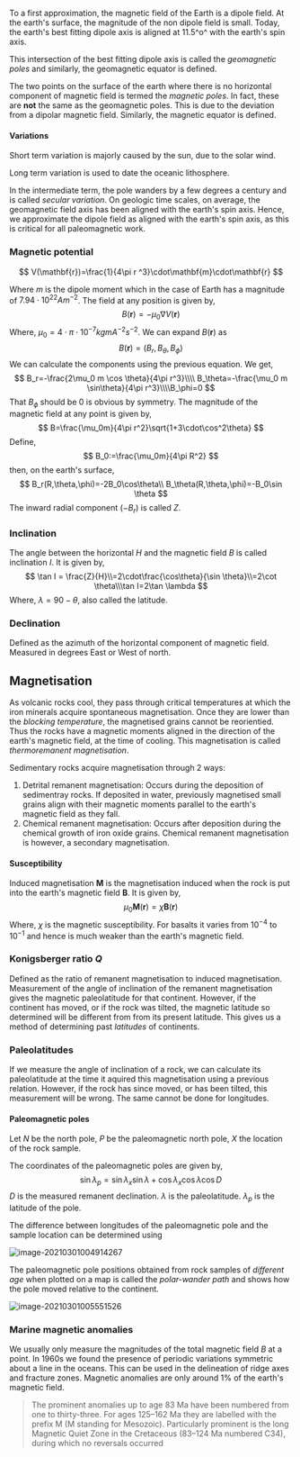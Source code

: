 

To a first approximation, the magnetic field of the Earth is a dipole field. At the earth's surface, the magnitude of the non dipole field is small. Today, the earth's best fitting dipole axis is aligned at 11.5^o^ with the earth's spin axis. 

This intersection of the best fitting dipole axis is called the _geomagnetic poles_ and similarly, the geomagnetic equator is defined. 

The two points on the surface of the earth where there is no horizontal component of magnetic field is termed the _magnetic poles_. In fact, these are __not__ the same as the geomagnetic poles. This is due to the deviation from a dipolar magnetic field. Similarly, the magnetic equator is defined.

#### Variations

Short term variation is majorly caused by the sun, due to the solar wind.

Long term variation is used to date the oceanic lithosphere.

In the intermediate term, the pole wanders by a few degrees a century and is called _secular variation_. On geologic time scales, on average, the geomagnetic field axis has been aligned with the earth's spin axis. Hence, we approximate the dipole field as aligned with the earth's spin axis, as this is critical for all paleomagnetic work.

### Magnetic potential

$$
V(\mathbf{r})=\frac{1}{4\pi r ^3}\cdot\mathbf{m}\cdot\mathbf{r}
$$

Where $m$ is the dipole moment which in the case of Earth has a magnitude of $7.94\cdot10^{22}Am^{-2}$.  The field at any position is given by,
$$
B(\mathbf{r}) = -\mu_0\nabla V(\mathbf{r})
$$
Where, $\mu_0=4\cdot\pi\cdot10^{-7}kgmA^{-2}s^{-2}$. We can expand $B(\mathbf{r})$ as 
$$
B(\mathbf{r})=(B_r,B_\theta,B_\phi)
$$
We can calculate the components using the previous equation. We get,
$$
B_r=-\frac{2\mu_0 m \cos \theta}{4\pi r^3}\\\\
B_\theta=-\frac{\mu_0 m \sin\theta}{4\pi r^3}\\\\B_\phi=0
$$
That $B_\phi$ should be 0 is obvious by symmetry. The magnitude of the magnetic field at any point is given by,
$$
B=\frac{\mu_0m}{4\pi r^2}\sqrt{1+3\cdot\cos^2\theta}
$$
Define,
$$
B_0:=\frac{\mu_0m}{4\pi R^2}
$$
then, on the earth's surface,
$$
B_r(R,\theta,\phi)=-2B_0\cos\theta\\
B_\theta(R,\theta,\phi)=-B_0\sin \theta
$$
The inward radial component ($-B_r$) is called $Z$.

### Inclination

The angle between the horizontal $H$ and the magnetic field $B$ is called inclination $I$. It is given by,
$$
\tan I = \frac{Z}{H}\\=2\cdot\frac{\cos\theta}{\sin \theta}\\=2\cot \theta\\\tan I=2\tan \lambda
$$
Where, $\lambda = 90-\theta$, also called the latitude. 

### Declination

Defined as the azimuth of the horizontal component of magnetic field. Measured in degrees East or West of north. 

## Magnetisation

As volcanic rocks cool, they pass through critical temperatures at which the iron minerals acquire spontaneous magnetisation. Once they are lower than the _blocking temperature_, the magnetised grains cannot be reorientied. Thus the rocks have a magnetic moments aligned in the direction of the earth's magnetic field, at the time of cooling. This magnetisation is called _thermoremanent magnetisation_. 

Sedimentary rocks acquire magnetisation through 2 ways:

1. Detrital remanent magnetisation: Occurs during the deposition of sedimentray rocks. If deposited in water, previously magnetised small grains align with their magnetic moments parallel to the earth's magnetic field as they fall.
2. Chemical remanent magnetisation: Occurs after deposition during the chemical growth of iron oxide grains. Chemical remanent magnetisation is however, a secondary magnetisation. 

#### Susceptibility

Induced magnetisation $\mathbf{M}$ is the magnetisation induced when the rock is put into the earth's magnetic field $\mathbf{B}$. It is given by,
$$
\mu_0\mathbf{M}(\mathbf{r})=\chi\mathbf{B}(\mathbf{r})
$$
Where, $\chi$ is the magnetic susceptibility. For basalts it varies from $10^{-4}$ to $10^{-1}$ and hence is much weaker than the earth's magnetic field. 

### Konigsberger ratio $Q$

Defined as the ratio of remanent magnetisation to induced magnetisation. Measurement of the angle of inclination of the remanent magnetisation gives the magnetic paleolatitude for that continent. However, if the continent has moved, or if the rock was tilted, the magnetic latitude so determined will be different from from its present latitude. This gives us a method of determining past _latitudes_ of continents. 

### Paleolatitudes

If we measure the angle of inclination of a rock, we can calculate its paleolatitude at the time it aquired this magnetisation using a previous relation. However, if the rock has since moved, or has been tilted, this measurement will be wrong. The same cannot be done for longitudes.

#### Paleomagnetic poles

Let $N$ be the north pole, $P$ be the paleomagnetic north pole, $X$ the location of the rock sample.

The coordinates of the paleomagnetic poles are given by,
$$
\sin λ_p = \sin λ_x  \sin λ + \cos λ_x  \cos λ \cos D
$$
$D$ is the measured remanent declination. $\lambda$ is the paleolatitude. $\lambda_p$ is the latitude of the pole.

The difference between longitudes of the paleomagnetic pole and the sample location can be determined using

![image-20210301004914267](/home/sharon/Celeste/academic-notes-sem4/ES2201/.markdown-assets/Chapter3-Notes.assets/image-20210301004914267.png)

The paleomagnetic pole positions obtained from rock samples of _different age_ when plotted on a map is called the _polar-wander path_ and shows how the pole moved relative to the continent.

![image-20210301005551526](/home/sharon/Celeste/academic-notes-sem4/ES2201/.markdown-assets/Chapter3-Notes.assets/image-20210301005551526.png)

### Marine magnetic anomalies

We usually only measure the magnitudes of the total magnetic field $B$ at a point. In 1960s we found the presence  of periodic variations symmetric about a line in the oceans. This can be used in the delineation of ridge axes and fracture zones. Magnetic anomalies are only around 1% of the earth's magnetic field.

> The prominent
> anomalies up to age 83 Ma have been numbered from one to thirty-three. For
> ages 125–162 Ma they are labelled with the prefix M (M standing for Mesozoic).
> Particularly prominent is the long Magnetic Quiet Zone in the Cretaceous
> (83–124 Ma numbered C34), during which no reversals occurred